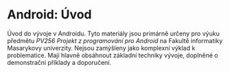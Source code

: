 Android: Úvod
=======

Úvod do vývoje v Androidu. Tyto materiály jsou primárně určeny pro výuku předmětu *PV256 Projekt z programování pro Android* na Fakultě informatiky Masarykovy univerzity. Nejsou zamýšleny jako komplexní výklad k problematice. Mají hlavně obsáhnout základní techniky vývoje, doplněné o demonstrační příklady a doporučení.